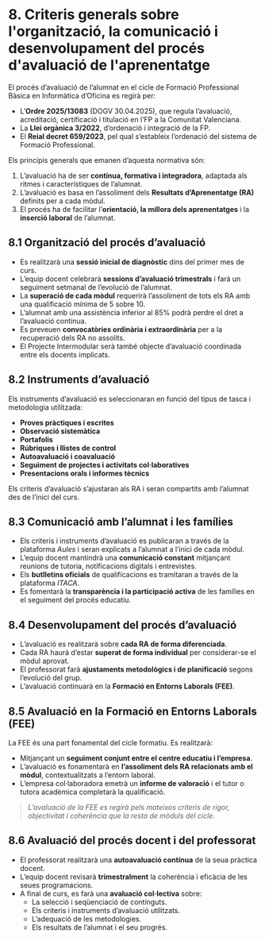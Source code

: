 
# 8. Criteris generals sobre l'organització, la comunicació i desenvolupament del procés d'avaluació de l'aprenentatge

El procés d’avaluació de l’alumnat en el cicle de Formació Professional Bàsica en Informàtica d’Oficina es regirà per:

- L’**Ordre 2025/13083** (DOGV 30.04.2025), que regula l’avaluació, acreditació, certificació i titulació en l’FP a la Comunitat Valenciana.
- La **Llei orgànica 3/2022**, d’ordenació i integració de la FP.
- El **Reial decret 659/2023**, pel qual s’estableix l’ordenació del sistema de Formació Professional.

Els principis generals que emanen d’aquesta normativa són:

1. L’avaluació ha de ser **contínua, formativa i integradora**, adaptada als ritmes i característiques de l’alumnat.
2. L’avaluació es basa en l’assoliment dels **Resultats d’Aprenentatge (RA)** definits per a cada mòdul.
3. El procés ha de facilitar l’**orientació, la millora dels aprenentatges** i la **inserció laboral** de l’alumnat.

## 8.1 Organització del procés d’avaluació

- Es realitzarà una **sessió inicial de diagnòstic** dins del primer mes de curs.
- L’equip docent celebrarà **sessions d’avaluació trimestrals** i farà un seguiment setmanal de l’evolució de l’alumnat.
- La **superació de cada mòdul** requerirà l’assoliment de tots els RA amb una qualificació mínima de 5 sobre 10.
- L’alumnat amb una assistència inferior al 85% podrà perdre el dret a l’avaluació contínua.
- Es preveuen **convocatòries ordinària i extraordinària** per a la recuperació dels RA no assolits.
- El Projecte Intermodular serà també objecte d’avaluació coordinada entre els docents implicats.

## 8.2 Instruments d’avaluació

Els instruments d’avaluació es seleccionaran en funció del tipus de tasca i metodologia utilitzada:

- **Proves pràctiques i escrites**
- **Observació sistemàtica**
- **Portafolis**
- **Rúbriques i llistes de control**
- **Autoavaluació i coavaluació**
- **Seguiment de projectes i activitats col·laboratives**
- **Presentacions orals i informes tècnics**

Els criteris d’avaluació s’ajustaran als RA i seran compartits amb l’alumnat des de l’inici del curs.

## 8.3 Comunicació amb l’alumnat i les famílies

- Els criteris i instruments d’avaluació es publicaran a través de la plataforma *Aules* i seran explicats a l’alumnat a l’inici de cada mòdul.
- L’equip docent mantindrà una **comunicació constant** mitjançant reunions de tutoria, notificacions digitals i entrevistes.
- Els **butlletins oficials** de qualificacions es tramitaran a través de la plataforma *ITACA*.
- Es fomentarà la **transparència i la participació activa** de les famílies en el seguiment del procés educatiu.

## 8.4 Desenvolupament del procés d’avaluació

- L’avaluació es realitzarà sobre **cada RA de forma diferenciada**.
- Cada RA haurà d’estar **superat de forma individual** per considerar-se el mòdul aprovat.
- El professorat farà **ajustaments metodològics i de planificació** segons l’evolució del grup.
- L’avaluació continuarà en la **Formació en Entorns Laborals (FEE)**.

## 8.5 Avaluació en la Formació en Entorns Laborals (FEE)

La FEE és una part fonamental del cicle formatiu. Es realitzarà:

- Mitjançant un **seguiment conjunt entre el centre educatiu i l’empresa**.
- L’avaluació es fonamentarà en **l’assoliment dels RA relacionats amb el mòdul**, contextualitzats a l’entorn laboral.
- L’empresa col·laboradora emetrà un **informe de valoració** i el tutor o tutora acadèmica completarà la qualificació.

> *L’avaluació de la FEE es regirà pels mateixos criteris de rigor, objectivitat i coherència que la resta de mòduls del cicle.*

## 8.6 Avaluació del procés docent i del professorat

- El professorat realitzarà una **autoavaluació contínua** de la seua pràctica docent.
- L’equip docent revisarà **trimestralment** la coherència i eficàcia de les seues programacions.
- A final de curs, es farà una **avaluació col·lectiva** sobre:
  - La selecció i seqüenciació de continguts.
  - Els criteris i instruments d’avaluació utilitzats.
  - L’adequació de les metodologies.
  - Els resultats de l’alumnat i el seu progrés.


<!-- CAL REVISAR-HO -->


<!--

Açò ens ho ha tret el xatgpt, caldria posar-ho en coherència amb el que hem lliurat...

Segurament, com que els RAs que van a empresa són per mòdul, potser seria convenient posar-ho en cada programació, o millor aci?

Els RA avaluats a l'empresa seran els següents:

RA 1: Desenvolupar aplicacions multiplataforma que interactuïn amb bases de dades, utilitzant els llenguatges de programació específics del projecte assignat.

RA 2: Configurar sistemes informàtics segons les especificacions dels projectes de desenvolupament que s'estiguin implementant.

RA 3: Realitzar proves de qualitat del software i verificar la funcionalitat de les aplicacions segons els requisits establerts.

RA 4: Participar en la implementació de noves funcionalitats en aplicacions multiplataforma, assegurant-se de la seva integració en el sistema global de l'empresa.

El pes d'aquests RA en l'avaluació final serà un 30% de la qualificació global de la FEE, tenint en compte que cada resultat d'aprenentatge serà avaluat segons les tasques específiques que l'alumne realitzarà a l'empresa. La persona instructora de l'empresa avaluarà l'alumnat mitjançant un informe detallat que inclourà observacions sobre el rendiment laboral, l'assoliment de tasques i l'actitud professional, i aquest informe es valorarà conjuntament amb la resta d'evidències d'aprenentatge.

-->



<!-- Això de dalt també podriem lleva-ho, i dir que els RAs s'avaluen tant al centre educatiu com al centre de treball, segons la proporció indicaca a ... -->

<!-- Els RA que es treballaran al centre són els següents:

RA 5: Programar aplicacions que integrin diversos components gràfics i multimèdia, assegurant la correcta usabilitat i interactivitat de la interfície d'usuari.

RA 6: Desenvolupar aplicacions per a dispositius mòbils i altres dispositius intel·ligents, utilitzant entorns de programació específics.

RA 7: Gestionar projectes de desenvolupament d'aplicacions multiplataforma mitjançant eines de control de versions i seguiment de tasques.

El pes d'aquests RA al centre educatiu serà del 70% de la qualificació final del cicle. Aquesta avaluació serà realitzada mitjançant pràctiques, projectes, exàmens i altres activitats d'avaluació contínua.

-->


